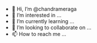 - 👋 Hi, I’m @chandrameraga
- 👀 I’m interested in ...
- 🌱 I’m currently learning ...
- 💞️ I’m looking to collaborate on ...
- 📫 How to reach me ...

<!---
chandrameraga/chandrameraga is a ✨ special ✨ repository because its `README.md` (this file) appears on your GitHub profile.
You can click the Preview link to take a look at your changes.
--->
